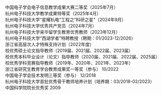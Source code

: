 中国电子学会电子信息教学成果大赛二等奖（2025年7月）   
杭州电子科技大学教学成果特等奖（2025年4月）   
杭州电子科技大学“星耀杭电”工程之“科研之星”（2024年9月）   
杭州电子科技大学优秀共产党员（2024年7月）   
杭州电子科技大学来华留学生教育优秀教师（2023年12月）   
杭州电子科技大学“西湖学者”特聘教授（聘期：01/2023-12/2026）   
浙江省高层次人才特殊支持计划（2022年度）   
校优秀硕士论文指导教师（2019届、2021届、2022届、2023届）   
校优秀本科毕业设计（论文）指导教师（2020届、2021届、2022届、2025届）   
校优秀学科竞赛指导教师（2019年、2020年、2021年、2023年）   
浙江省研究生教育学会教育成果奖一等奖（参与） 10/2022   
中国电子学会技术发明三等奖（参与） 12/2018   
杭州电子科技大学首批优秀骨干教师培养计划（培养期：03/2018-02/2023）   
中国科学院院长优秀奖  2009   
